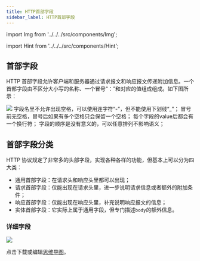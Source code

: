 ```yaml
---
title: HTTP首部字段
sidebar_label: HTTP首部字段
---
```


import Img from '../../../src/components/Img';

import Hint from '../../../src/components/Hint';

## 首部字段

HTTP 首部字段允许客户端和服务器通过请求报文和响应报文传递附加信息。一个首部字段由不区分大小写的名称、一个冒号“：”和对应的值组成组成。如下图所示：

<Img w="600" legend="图：HTTP首部字段格式" src="https://cosmos-x.oss-cn-hangzhou.aliyuncs.com/WX20191223-161249@2x.png" />

<Hint type="tip">
字段名里不允许出现空格，可以使用连字符“-”，但不能使用下划线“_”；
冒号前无空格，冒号后如果有多个空格只会保留一个空格；
每个字段的value后都会有一个换行符；
字段的顺序是没有意义的，可以任意排列不影响语义；
</Hint>

## 首部字段分类

HTTP 协议规定了非常多的头部字段，实现各种各样的功能，但基本上可以分为四大类：

- 通用首部字段：在请求头和响应头里都可以出现；
- 请求首部字段：仅能出现在请求头里，进一步说明请求信息或者额外的附加条件；
- 响应首部字段：仅能出现在响应头里，补充说明响应报文的信息；
- 实体首部字段：它实际上属于通用字段，但专门描述`body`的额外信息。

### 详细字段

<Img legend="图：HTTP首部字段分类" src="https://cosmos-x.oss-cn-hangzhou.aliyuncs.com/7knXuW.png" />

点击下载或编辑[思维导图](https://cosmos-x.oss-cn-hangzhou.aliyuncs.com/首部字段.xmind)。
